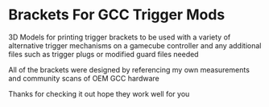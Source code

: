 # Brackets For GCC Trigger Mods

3D Models for printing trigger brackets to be used with a variety of alternative trigger mechanisms on a gamecube controller and any additional files such as trigger plugs or modified guard files needed

All of the brackets were designed by referencing my own measurements and community scans of OEM GCC hardware

Thanks for checking it out hope they work well for you
